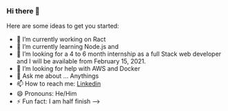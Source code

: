### Hi there 👋



Here are some ideas to get you started:

- 🔭 I’m currently working on Ract 
- 🌱 I’m currently learning  Node.js and 
- 👯 I’m looking for a 4 to 6 month internship as a full Stack web developer and I will be available from February 15, 2021.
- 🤔 I’m looking for help with AWS and Docker
- 💬 Ask me about ... Anythings
- 📫 How to reach me: [Linkedin](https://www.linkedin.com/in/kamel-aoulaiche/)
- 😄 Pronouns: He/Him
- ⚡ Fun fact: I am half finish
-->
